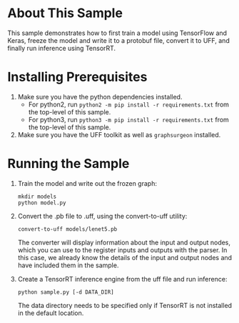 # About This Sample
This sample demonstrates how to first train a model using TensorFlow and Keras, freeze the model and write it to a protobuf file, convert it to UFF, and finally run inference using TensorRT.

# Installing Prerequisites
1. Make sure you have the python dependencies installed.
    - For python2, run `python2 -m pip install -r requirements.txt` from the top-level of this sample.
    - For python3, run `python3 -m pip install -r requirements.txt` from the top-level of this sample.
2. Make sure you have the UFF toolkit as well as `graphsurgeon` installed.

# Running the Sample
1. Train the model and write out the frozen graph:
    ```
    mkdir models
    python model.py
    ```
2. Convert the .pb file to .uff, using the convert-to-uff utility:
    ```
    convert-to-uff models/lenet5.pb
    ```
    The converter will display information about the input and output nodes, which you can use to the register
    inputs and outputs with the parser. In this case, we already know the details of the input and output nodes
    and have included them in the sample.

3. Create a TensorRT inference engine from the uff file and run inference:
    ```
    python sample.py [-d DATA_DIR]
    ```
    The data directory needs to be specified only if TensorRT is not installed in the default location.
